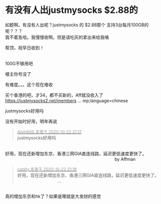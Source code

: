 # 有没有人出justmysocks  $2.88的


如题啊。有没有人出呢？justmysocks 的 $2.88那个 支持3台每月100GB的呢？？？<br />
我不着急哈。我慢慢收啊。但是请吃灰的拿出来给我咯

帮顶，祝早日收到！<br />
<br />
<img src="static/image/smiley/default/hug.gif" smilieid="13" border="0" alt="" /><img src="static/image/smiley/default/hug.gif" smilieid="13" border="0" alt="" /><img src="static/image/smiley/default/hug.gif" smilieid="13" border="0" alt="" />

100G不够用吧

楼主你号没了

有难度。。。这个现在难收

买个香港的吧，才34，都不买新的，Aff就没收入了&nbsp; &nbsp;<br />
<a href="https://justmysocks2.net/members/aff.php?aff=247&amp;gid=1&amp;language=chinese" target="_blank">https://justmysocks2.net/members ... mp;language=chinese</a>

justmysocks好用吗

没有开始时好用，明年再说

<div class="quote"><blockquote><font size="2"><a href="https://www.hostloc.com/forum.php?mod=redirect&amp;goto=findpost&amp;pid=9338070&amp;ptid=757356" target="_blank"><font color="#999999">Alvin666 发表于 2020-10-22 21:17</font></a></font><br />
justmysocks好用吗</blockquote></div><br />
好用，现在还新增加东京、香港三网GIA直连线路，延迟更低速度更快了。<br />
&nbsp; &nbsp;&nbsp; &nbsp;&nbsp; &nbsp;&nbsp; &nbsp;&nbsp; &nbsp;&nbsp; &nbsp;&nbsp; &nbsp;&nbsp; &nbsp;&nbsp; &nbsp;&nbsp; &nbsp;&nbsp; &nbsp;&nbsp; &nbsp;&nbsp; &nbsp;&nbsp; &nbsp;&nbsp; &nbsp;&nbsp; &nbsp;&nbsp; &nbsp;&nbsp; &nbsp;&nbsp; &nbsp;&nbsp; &nbsp;&nbsp; &nbsp;&nbsp; &nbsp;&nbsp; &nbsp;&nbsp; &nbsp;&nbsp; &nbsp;&nbsp; &nbsp;&nbsp; &nbsp;&nbsp; &nbsp;&nbsp; &nbsp;&nbsp; &nbsp;by Affman

<div class="quote"><blockquote><font size="2"><a href="https://www.hostloc.com/forum.php?mod=redirect&amp;goto=findpost&amp;pid=9338082&amp;ptid=757356" target="_blank"><font color="#999999">caddy 发表于 2020-10-22 21:19</font></a></font><br />
好用，现在还新增加东京、香港三网GIA直连线路，延迟更低速度更快了。<br />
&nbsp; &nbsp;&nbsp; &nbsp;&nbsp; &nbsp;&nbsp; &nbsp;&nbsp; &nbsp;&nbsp; &nbsp;&nbsp; &nbsp;&nbsp; &nbsp;&nbsp; &nbsp;&nbsp; &nbsp;&nbsp; &nbsp;...</blockquote></div><br />
真的增加东京和hk了？如果是哪就是大发财的感觉
